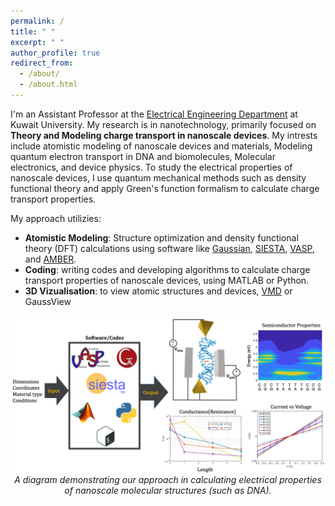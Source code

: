 ```yaml
---
permalink: /
title: " "
excerpt: " "
author_profile: true
redirect_from: 
  - /about/
  - /about.html
---
```


I'm an Assistant Professor at the [Electrical Engineering Department](https://kuweb.ku.edu.kw/COEP/EngineeringPrograms/ElecEng/index.htm) at Kuwait University. My research is in nanotechnology, primarily focused on **Theory and Modeling charge transport in nanoscale devices**. My intrests include atomistic modeling of nanoscale devices and materials, Modeling quantum electron transport in DNA and biomolecules, Molecular electronics, and device physics. To study the electrical properties of nanoscale devices, I use quantum mechanical methods such as density functional theory and apply Green's function formalism to calculate charge transport properties.

My approach utilizies:
- **Atomistic Modeling**: Structure optimization and density functional theory (DFT) calculations using software like [Gaussian](https://gaussian.com/), [SIESTA](https://siesta-project.org/siesta/About/overview.html), [VASP](https://www.vasp.at/info/about/), and [AMBER](https://ambermd.org/index.php).
- **Coding**: writing codes and developing algorithms to calculate charge transport properties of nanoscale devices, using MATLAB or Python.
- **3D Vizualisation**: to view atomic structures and devices, [VMD](https://www.ks.uiuc.edu/Development/Download/download.cgi?PackageName=VMD) or GaussView



<img src="/images/dna_work_overview.png" alt="Drawing" /> 

<center> <em> A diagram demonstrating our approach in calculating electrical properties of nanoscale molecular structures (such as DNA). </em> </center>
